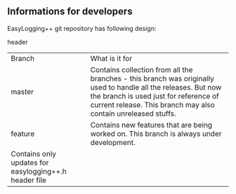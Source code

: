 Informations for developers
---------------------------

EasyLogging++ git repository has following design:

 <table>
  <tr>
   <td>Branch</td>
   <td>What is it for</td>
  </tr>
  <tr>
   <td>master</td>
   <td>Contains collection from all the branches - this branch was originally used to handle all the releases. But now the branch is used just for reference of current release. This branch may also contain unreleased stuffs.
  </tr>
  <tr>
   <td>feature</td>
   <td>Contains new features that are being worked on. This branch is always under development.
  </tr>
  <tr>
   <tr>header</td>
   <td>Contains only updates for easylogging++.h header file
  </tr>
</table>
